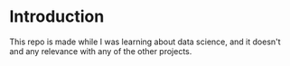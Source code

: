 # Introduction

This repo is made while I was learning about data science, and it doesn't and any relevance with any of the other projects.
